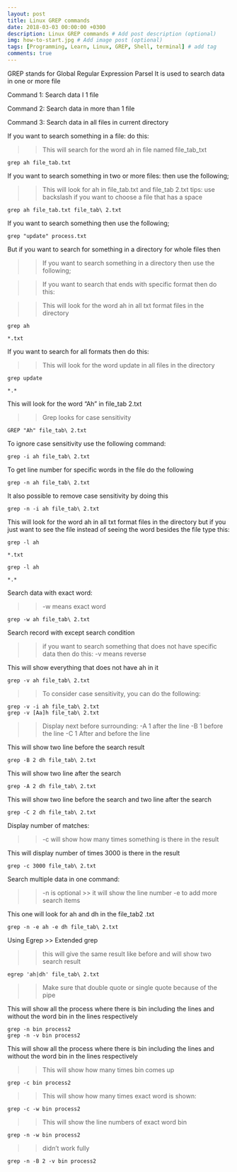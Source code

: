 ```yaml
---
layout: post
title: Linux GREP commands
date: 2018-03-03 00:00:00 +0300
description: Linux GREP commands # Add post description (optional)
img: how-to-start.jpg # Add image post (optional)
tags: [Programming, Learn, Linux, GREP, Shell, terminal] # add tag
comments: true
---
```


GREP stands for Global Regular Expression Parsel
It is used to search data in one or more file

Command 1: Search data I 1 file

Command 2: Search data in more than 1 file

Command 3: Search data in all files in current directory

If you want to search something in a file: do this:

>> This will search for the word ah in file named file_tab_txt

```
grep ah file_tab.txt
```

If you want to search something in two or more files: then use the following;
>> This will look for ah in file_tab.txt and file_tab 2.txt
>> tips: use backslash if you want to choose a file that has a space

```
grep ah file_tab.txt file_tab\ 2.txt
```

If you want to search something then use the following;
```
grep "update" process.txt
```

But if you want to search for something in a directory for whole files then

>> If you want to search something in a directory then use the following;

>> If you want to search that ends with specific format then do this:

>> This will look for the word ah in all txt format files in the directory
```
grep ah
```
```
*.txt
```

If you want to search for all formats then do this:
>> This will look for the word update in all files in the directory
```
grep update
```
```
*.*
```

This will look for the word “Ah” in file_tab 2.txt
>> Grep looks for case sensitivity
```
GREP "Ah" file_tab\ 2.txt
```

To ignore case sensitivity use the following command:
```
grep -i ah file_tab\ 2.txt
```

To get line number for specific words in the file do the following
```
grep -n ah file_tab\ 2.txt
```

It also possible to remove case sensitivity by doing this

```
grep -n -i ah file_tab\ 2.txt
```

This will look for the word ah in all txt format files in the directory
but if you just want to see the file instead of seeing the word besides the file type this:
```
grep -l ah
```
```
*.txt
```
```
grep -l ah
```
```
*.*
```
Search data with exact word:
>> -w means exact word
```
grep -w ah file_tab\ 2.txt
```

Search record with except search condition
>> if you want to search something that does not have specific data then do this:
>> -v means reverse

This will show everything that does not have ah in it
```
grep -v ah file_tab\ 2.txt
```
>> To consider case sensitivity, you can do the following:

```
grep -v -i ah file_tab\ 2.txt
grep -v [Aa]h file_tab\ 2.txt
```
>> Display next before surrounding:
>> -A 1 after the line
>> -B 1 before the line
>> -C 1 After and before the line

This will show two line before the search result
```
grep -B 2 dh file_tab\ 2.txt
```
This will show two line after the search
```
grep -A 2 dh file_tab\ 2.txt
```
This will show two line before the search and two line after the search
```
grep -C 2 dh file_tab\ 2.txt
```

Display number of matches:
>> -c will show how many times something is there in the result

This will display number of times 3000 is there in the result
```
grep -c 3000 file_tab\ 2.txt
```

Search multiple data in one command:
>> -n is optional >> it will show the line number
>> -e to add more search items

This one will look for ah and dh in the file_tab2 .txt
```
grep -n -e ah -e dh file_tab\ 2.txt
```

Using Egrep >> Extended grep
>> this will give the same result like before and will show two search result
```
egrep 'ah|dh' file_tab\ 2.txt
```
>> Make sure that double quote or single quote because of the pipe

This will show all the process where there is bin including the lines and without the word bin in the lines respectively

```
grep -n bin process2
grep -n -v bin process2
```

This will show all the process where there is bin including the lines and without the word bin in the lines respectively

>> This will show how many times bin comes up
```
grep -c bin process2
```
>> This will show how many times exact word is shown:
```
grep -c -w bin process2
```
>> This will show the line numbers of exact word bin
```
grep -n -w bin process2
```

>> didn’t work fully
```
grep -n -B 2 -v bin process2
```

